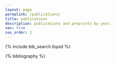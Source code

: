 ```yaml
---
layout: page
permalink: /publications/
title: publications
description: publications and preprints by year.
nav: true
nav_order: 2
---
```


<!-- _pages/publications.md -->

<!-- Bibsearch Feature -->

{% include bib_search.liquid %}

<div class="publications">

{% bibliography %}

</div>
